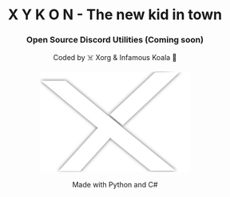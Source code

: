 <h1 align="center">X Y K O N - The new kid in town</h1>
<h3 align="center">Open Source Discord Utilities (Coming soon)</h3>

<p align="center">Coded by ☠️ Xorg & Infamous Koala 🐨</p>

<p align="center">
  <img width="300" height="200" src="/Resources/logo.png">
</p>

<p align = "center">Made with Python and C#<p>
